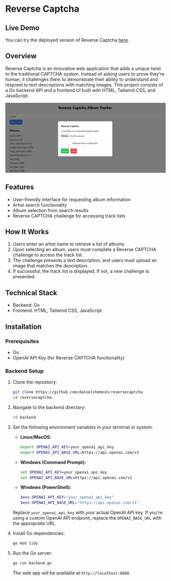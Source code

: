 # Reverse Captcha

## Live Demo

You can try the deployed version of Reverse Captcha [here](https://reversecaptcha.onrender.com/).

## Overview

Reverse Captcha is an innovative web application that adds a unique twist to the traditional CAPTCHA system. Instead of asking users to prove they're human, it challenges them to demonstrate their ability to understand and respond to text descriptions with matching images. This project consists of a Go backend API and a frontend UI built with HTML, Tailwind CSS, and JavaScript.

![Demo of Reverse Captcha](assets/demo.png)

## Features

- User-friendly interface for requesting album information
- Artist search functionality
- Album selection from search results
- Reverse CAPTCHA challenge for accessing track lists

## How It Works

1. Users enter an artist name to retrieve a list of albums.
2. Upon selecting an album, users must complete a Reverse CAPTCHA challenge to access the track list.
3. The challenge presents a text description, and users must upload an image that matches the description.
4. If successful, the track list is displayed. If not, a new challenge is presented.

## Technical Stack

- Backend: Go
- Frontend: HTML, Tailwind CSS, JavaScript

## Installation

### Prerequisites

- Go
- OpenAI API Key (for Reverse CAPTCHA functionality)

### Backend Setup

1. Clone the repository:
    ```bash
    git clone https://github.com/danielshemesh/reversecaptcha
    cd reversecaptcha
    ```

2. Navigate to the backend directory:
    ```bash
    cd backend
    ```

3. Set the following environment variables in your terminal or system:

   - **Linux/MacOS:**
     ```bash
     export OPENAI_API_KEY=your_openai_api_key
     export OPENAI_API_BASE_URL=https://api.openai.com/v1
     ```

   - **Windows (Command Prompt):**
     ```cmd
     set OPENAI_API_KEY=your_openai_api_key
     set OPENAI_API_BASE_URL=https://api.openai.com/v1
     ```

   - **Windows (PowerShell):**
     ```powershell
     $env:OPENAI_API_KEY="your_openai_api_key"
     $env:OPENAI_API_BASE_URL="https://api.openai.com/v1"
     ```

   Replace `your_openai_api_key` with your actual OpenAI API key.
   If you're using a custom OpenAI API endpoint, replace the `OPENAI_BASE_URL` with the appropriate URL.

4. Install Go dependencies:
    ```bash
    go mod tidy
    ```

5. Run the Go server:
    ```bash
    go run backend.go
    ```

   The web app will be available at `http://localhost:8080`.
